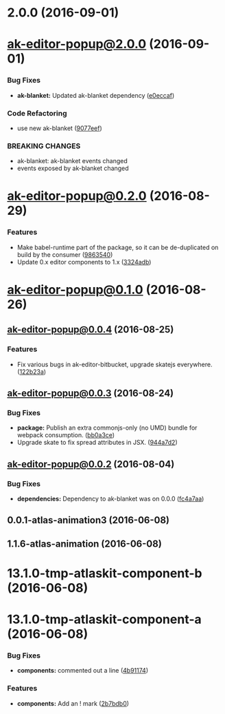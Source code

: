 <a name="2.0.0"></a>
# 2.0.0 (2016-09-01)



<a name="ak-editor-popup@2.0.0"></a>
# ak-editor-popup@2.0.0 (2016-09-01)


### Bug Fixes

* **ak-blanket:** Updated ak-blanket dependency ([e0eccaf](https://bitbucket.org/atlassian/atlaskit/commits/e0eccaf))


### Code Refactoring

* use new ak-blanket ([9077eef](https://bitbucket.org/atlassian/atlaskit/commits/9077eef))


### BREAKING CHANGES

* ak-blanket: ak-blanket events changed
* events exposed by ak-blanket changed



<a name="ak-editor-popup@0.2.0"></a>
# ak-editor-popup@0.2.0 (2016-08-29)


### Features

* Make babel-runtime part of the package, so it can be de-duplicated on build by the consumer ([9863540](https://bitbucket.org/atlassian/atlaskit/commits/9863540))
* Update 0.x editor components to 1.x ([3324adb](https://bitbucket.org/atlassian/atlaskit/commits/3324adb))



<a name="ak-editor-popup@0.1.0"></a>
# ak-editor-popup@0.1.0 (2016-08-26)



<a name="ak-editor-popup@0.0.4"></a>
## ak-editor-popup@0.0.4 (2016-08-25)


### Features

* Fix various bugs in ak-editor-bitbucket, upgrade skatejs everywhere. ([122b23a](https://bitbucket.org/atlassian/atlaskit/commits/122b23a))



<a name="ak-editor-popup@0.0.3"></a>
## ak-editor-popup@0.0.3 (2016-08-24)


### Bug Fixes

* **package:** Publish an extra commonjs-only (no UMD) bundle for webpack consumption. ([bb0a3ce](https://bitbucket.org/atlassian/atlaskit/commits/bb0a3ce))
* Upgrade skate to fix spread attributes in JSX. ([944a7d2](https://bitbucket.org/atlassian/atlaskit/commits/944a7d2))



<a name="ak-editor-popup@0.0.2"></a>
## ak-editor-popup@0.0.2 (2016-08-04)


### Bug Fixes

* **dependencies:** Dependency to ak-blanket was on 0.0.0 ([fc4a7aa](https://bitbucket.org/atlassian/atlaskit/commits/fc4a7aa))



<a name="0.0.1-atlas-animation3"></a>
## 0.0.1-atlas-animation3 (2016-06-08)



<a name="1.1.6-atlas-animation"></a>
## 1.1.6-atlas-animation (2016-06-08)



<a name="13.1.0-tmp-atlaskit-component-b"></a>
# 13.1.0-tmp-atlaskit-component-b (2016-06-08)



<a name="13.1.0-tmp-atlaskit-component-a"></a>
# 13.1.0-tmp-atlaskit-component-a (2016-06-08)


### Bug Fixes

* **components:** commented out a line ([4b91174](https://bitbucket.org/atlassian/atlaskit/commits/4b91174))


### Features

* **components:** Add an ! mark ([2b7bdb0](https://bitbucket.org/atlassian/atlaskit/commits/2b7bdb0))



